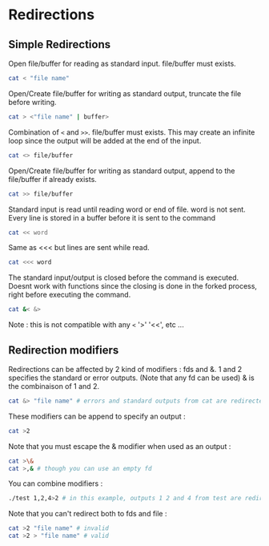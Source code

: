 
# Redirections

## Simple Redirections

Open file/buffer for reading as standard input. file/buffer must exists.

```bash
cat < "file name"
```

Open/Create file/buffer for writing as standard output, truncate the file before writing.

```bash
cat > <"file name" | buffer>
```

Combination of `<` and `>>`. file/buffer must exists.
This may create an infinite loop since the output will be added at the end of the input.

```bash
cat <> file/buffer
```

Open/Create file/buffer for writing as standard output,
append to the file/buffer if already exists.

```bash
cat >> file/buffer
```

Standard input is read until reading word or end of file.
word is not sent.
Every line is stored in a buffer before it is sent to the command

```bash
cat << word
```

Same as <<< but lines are sent while read.

```bash
cat <<< word
```

The standard input/output is closed before the command is executed.
Doesnt work with functions since the closing is done in the forked process, right before executing the command.

```bash
cat &< &>
```

Note : this is not compatible with any `<` '>' '<<', etc ...

## Redirection modifiers

Redirections can be affected by 2 kind of modifiers : fds and &.
1 and 2 specifies the standard or error outputs. (Note that any fd can be used)
& is the combinaison of 1 and 2.

```bash
cat &> "file name" # errors and standard outputs from cat are redirected to "file name"
```

These modifiers can be append to specify an output :

```bash
cat >2
```

Note that you must escape the & modifier when used as an output :

```bash
cat >\&
cat >,& # though you can use an empty fd
```

You can combine modifiers :

```bash
./test 1,2,4>2 # in this example, outputs 1 2 and 4 from test are redirected to the standard error output.
```

Note that you can't redirect both to fds and file :

```bash
cat >2 "file name" # invalid
cat >2 > "file name" # valid
```

